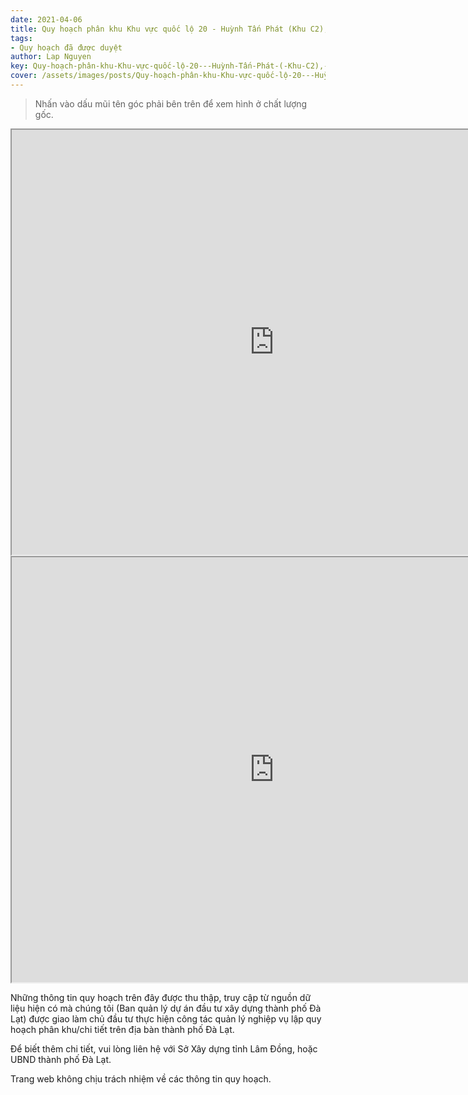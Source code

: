 ```yaml
---
date: 2021-04-06
title: Quy hoạch phân khu Khu vực quốc lộ 20 - Huỳnh Tấn Phát (Khu C2), Phuuờng 11 , thành phố Đà Lạt
tags:
- Quy hoạch đã được duyệt
author: Lap Nguyen
key: Quy-hoạch-phân-khu-Khu-vực-quốc-lộ-20---Huỳnh-Tấn-Phát-(-Khu-C2),-Phuuờng-11-,-thành-phố-Đà-Lạt
cover: /assets/images/posts/Quy-hoạch-phân-khu-Khu-vực-quốc-lộ-20---Huỳnh-Tấn-Phát-(-Khu-C2),-Phuuờng-11-,-thành-phố-Đà-Lạt.png
---
```


> Nhấn vào dấu mũi tên góc phải bên trên để xem hình ở chất lượng gốc. 

<iframe src="https://drive.google.com/file/d/1HVHM56uXB0f2oHqKBHg9oMYBERyNnYKA/preview" width="840" height="680"></iframe>

<iframe src="https://drive.google.com/file/d/1t9qone4oQamIvf_CZjU4r9F6d2KdYvyh/preview" width="840" height="680"></iframe>

Những thông tin quy hoạch trên đây được thu thập, truy cập từ nguồn dữ liệu hiện có mà chúng tôi 
(Ban quản lý dự án đầu tư xây dựng thành phố Đà Lạt) được giao làm chủ đầu tư thực hiện công tác quản lý nghiệp vụ 
lập quy hoạch phân khu/chi tiết trên địa bàn thành phố Đà Lạt.

Để biết thêm chi tiết, vui lòng liên hệ với Sở Xây dựng tỉnh Lâm Đồng, hoặc UBND thành phố Đà Lạt.

Trang web không chịu trách nhiệm về các thông tin quy hoạch.
